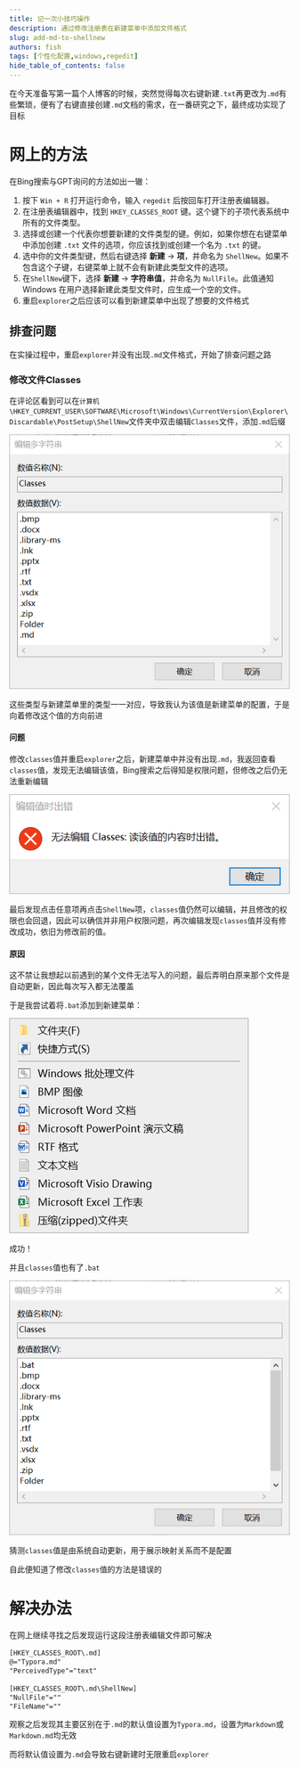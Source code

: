 ```yaml
---
title: 记一次小技巧操作
description: 通过修改注册表在新建菜单中添加文件格式
slug: add-md-to-shellnew
authors: fish
tags: [个性化配置,windows,regedit]
hide_table_of_contents: false
---
```


在今天准备写第一篇个人博客的时候，突然觉得每次右键新建`.txt`再更改为`.md`有些繁琐，便有了右键直接创建`.md`文档的需求，在一番研究之下，最终成功实现了目标

<!-- truncate -->

# 网上的方法

在Bing搜索与GPT询问的方法如出一辙：

1. 按下 `Win + R` 打开运行命令，输入 `regedit` 后按回车打开注册表编辑器。
2. 在注册表编辑器中，找到 `HKEY_CLASSES_ROOT` 键。这个键下的子项代表系统中所有的文件类型。
3. 选择或创建一个代表你想要新建的文件类型的键。例如，如果你想在右键菜单中添加创建 `.txt` 文件的选项，你应该找到或创建一个名为 `.txt` 的键。
4. 选中你的文件类型键，然后右键选择 **新建** -> **项**，并命名为 `ShellNew`。如果不包含这个子键，右键菜单上就不会有新建此类型文件的选项。
5. 在`ShellNew`键下，选择 **新建** -> **字符串值**，并命名为 `NullFile`。此值通知 Windows 在用户选择新建此类型文件时，应生成一个空的文件。
6. 重启`explorer`之后应该可以看到新建菜单中出现了想要的文件格式

## 排查问题

在实操过程中，重启`explorer`并没有出现`.md`文件格式，开始了排查问题之路

### 修改文件Classes

在评论区看到可以在`计算机\HKEY_CURRENT_USER\SOFTWARE\Microsoft\Windows\CurrentVersion\Explorer\Discardable\PostSetup\ShellNew`文件夹中双击编辑`Classes`文件，添加`.md`后缀

![classes文件](../assets/classes文件.png)

这些类型与新建菜单里的类型一一对应，导致我认为该值是新建菜单的配置，于是向着修改这个值的方向前进

#### 问题

修改`classes`值并重启`explorer`之后，新建菜单中并没有出现`.md`，我返回查看`classes`值，发现无法编辑该值，Bing搜索之后得知是权限问题，但修改之后仍无法重新编辑

![classes出错](../assets/classes出错.png)

最后发现点击任意项再点击`ShellNew`项，`classes`值仍然可以编辑，并且修改的权限也会回退，因此可以确信并非用户权限问题，再次编辑发现`classes`值并没有修改成功，依旧为修改前的值。

#### 原因

这不禁让我想起以前遇到的某个文件无法写入的问题，最后弄明白原来那个文件是自动更新，因此每次写入都无法覆盖

于是我尝试着将`.bat`添加到新建菜单：

![bat添加](../assets/bat添加.png)

成功！

并且`classes`值也有了`.bat`

![classes值](../assets/bat添加classes.png)

猜测`classes`值是由系统自动更新，用于展示映射关系而不是配置

自此便知道了修改`classes`值的方法是错误的

# 解决办法

在网上继续寻找之后发现运行这段注册表编辑文件即可解决

```Windows Registry Editor Version 5.00
[HKEY_CLASSES_ROOT\.md]
@="Typora.md"
"PerceivedType"="text"

[HKEY_CLASSES_ROOT\.md\ShellNew]
"NullFile"=""
"FileName"=""
```

观察之后发现其主要区别在于`.md`的默认值设置为`Typora.md`，设置为`Markdown`或`Markdown.md`均无效

而将默认值设置为`.md`会导致右键新建时无限重启`explorer`